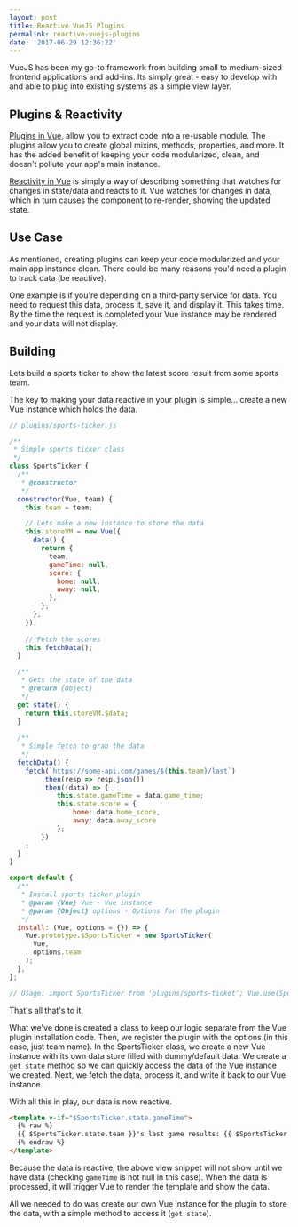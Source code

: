 ```yaml
---
layout: post
title: Reactive VueJS Plugins
permalink: reactive-vuejs-plugins
date: '2017-06-29 12:36:22'
---
```


VueJS has been my go-to framework from building small to medium-sized frontend applications and add-ins. Its simply great - easy to develop with and able to plug into existing systems as a simple view layer.

## Plugins & Reactivity

[Plugins in Vue](https://vuejs.org/v2/guide/plugins.html), allow you to extract code into a re-usable module. The plugins allow you to create global mixins, methods, properties, and more. It has the added benefit of keeping your code modularized, clean, and doesn't pollute your app's main instance.

[Reactivity in Vue](https://vuejs.org/v2/guide/reactivity.html) is simply a way of describing something that watches for changes in state/data and reacts to it. Vue watches for changes in data, which in turn causes the component to re-render, showing the updated state.

## Use Case

As mentioned, creating plugins can keep your code modularized and your main app instance clean. There could be many reasons you'd need a plugin to track data (be reactive).

One example is if you're depending on a third-party service for data. You need to request this data, process it, save it, and display it. This takes time. By the time the request is completed your Vue instance may be rendered and your data will not display.

## Building

Lets build a sports ticker to show the latest score result from some sports team.

The key to making your data reactive in your plugin is simple... create a new Vue instance which holds the data.

```javascript
// plugins/sports-ticker.js

/**
 * Simple sports ticker class
 */
class SportsTicker {
  /**
   * @constructor
   */
  constructor(Vue, team) {
    this.team = team;

    // Lets make a new instance to store the data
    this.storeVM = new Vue({
      data() {
        return {
          team,
          gameTime: null,
          score: {
            home: null,
            away: null,
          },
        };
      },
    });
    
    // Fetch the scores
    this.fetchData();
  }

  /**
   * Gets the state of the data
   * @return {Object}
   */
  get state() {
    return this.storeVM.$data;
  }
  
  /**
   * Simple fetch to grab the data
   */
  fetchData() {
    fetch(`https://some-api.com/games/${this.team}/last`)
    	.then(resp => resp.json())
    	.then((data) => {
    		this.state.gameTime = data.game_time;
    		this.state.score = {
    			home: data.home_score,
     			away: data.away_score
    		};
   		})
    ;
  }
}

export default {
  /**
   * Install sports ticker plugin
   * @param {Vue} Vue - Vue instance
   * @param {Object} options - Options for the plugin
   */
  install: (Vue, options = {}) => {
    Vue.prototype.$SportsTicker = new SportsTicker(
      Vue,
      options.team
    );
  },
};

// Usage: import SportsTicker from 'plugins/sports-ticket'; Vue.use(SportsTicker);

```

That's all that's to it.

What we've done is created a class to keep our logic separate from the Vue plugin installation code. Then, we register the plugin with the options (in this case, just team name). In the SportsTicker class, we create a new Vue instance with its own data store filled with dummy/default data. We create a `get state` method so we can quickly access the data of the Vue instance we created. Next, we fetch the data, process it, and write it back to our Vue instance.

With all this in play, our data is now reactive.

```html
<template v-if="$SportsTicker.state.gameTime">
  {% raw %}
  {{ $SportsTicker.state.team }}'s last game results: {{ $SportsTicker.state.score.home }} - {{ $SportsTicker.state.score.away }}
  {% endraw %}
</template>
```

Because the data is reactive, the above view snippet will not show until we have data (checking `gameTime` is not null in this case). When the data is processed, it will trigger Vue to render the template and show the data.

All we needed to do was create our own Vue instance for the plugin to store the data, with a simple method to access it (`get state`).
